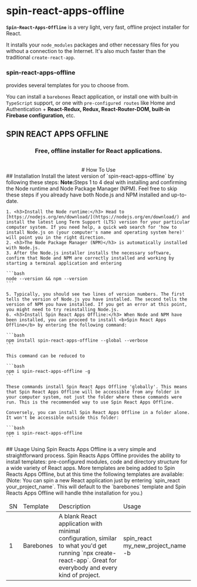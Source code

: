 # spin-react-apps-offline
<b>`Spin-React-Apps-Offline`</b> is a very light, very fast, offline project installer for React. 

It installs your `node_modules` packages and other necessary files for you without a connection to the Internet. It's also much faster than the traditional `create-react-app`. <h3>spin-react-apps-offline</h3> provides several templates for you to choose from. 

You can install a `barebones` React application, or install one with built-in `TypeScript` support, or one with `pre-configured routes` like Home and Authentication + <b>React-Redux, Redux, React-Router-DOM, built-in Firebase configuration,</b> etc.

## SPIN REACT APPS OFFLINE
<div align="center">
  <h3>Free, offline installer for React applications.</h3>
</div>
<br />
<div align="center" border="2">
  # How To Use
  <div align="left">
    ## Installation
    Install the latest version of `spin-react-apps-offline` by following these steps:
    <b>Note:</b>Steps 1 to 4 deal with installing and confirming the Node runtime and Node Package Manager (NPM). Feel free to skip these steps if you already have both Node.js and NPM installed and up-to-date.
    
    1. <h3>Install the Node runtime:</h3> Head to [https://nodejs.org/en/download/](https://nodejs.org/en/download/) and install the latest Long Term Support (LTS) version for your particular computer system. If you need help, a quick web search for 'how to install Node.js on (your computer's name and operating system here)' will point you in the right direction.
    2. <h3>The Node Package Manager (NPM)</h3> is automatically installed with Node.js.
    3. After the Node.js installer installs the necessary software, confirm that Node and NPM are correctly installed and working by starting a terminal application and entering 
    
    ```bash
    node --version && npm --version
    ```
    
    5. Typically, you should see two lines of version numbers. The first tells the version of Node.js you have installed. The second tells the version of NPM you have installed. If you get an error at this point, you might need to try reinstalling Node.js.
    6. <h3>Install Spin React Apps Offline:</h3> When Node and NPM have been installed, you can proceed to install <b>Spin React Apps Offline</b> by entering the following command:
     
    ```bash
    npm install spin-react-apps-offline --global --verbose
    ```
    
    This command can be reduced to
    
    ```bash
    npm i spin-react-apps-offline -g
    ```
    
    These commands install Spin React Apps Offline 'globally'. This means that Spin React Apps Offline will be accessible from any folder in your computer system, not just the folder where these commands were run. This is the recommended way to use Spin React Apps Offline.
    
    Conversely, you can install Spin React Apps Offline in a folder alone. It won't be accessible outside this folder:
    
    ```bash
    npm i spin-react-apps-offline
    ```
     
  </div>
  <div border="2" align="left">
  ## Usage
  Using Spin Reacts Apps Offline is a very simple and straightforward process.
  Spin Reacts Apps Offline provides the ability to install templates: pre-configured modules, code and directory structure for a wide variety of React apps.
  More templates are being added to Spin Reacts Apps Offline, but at this time the following templates are available:
  (Note: You can spin a new React application just by entering `spin_react your_project_name`. This will default to the `barebones` template and Spin Reacts Apps Offline will handle thhe installation for you.)
  
  <table>
    <thead>
       <tr>
         <td>SN</td> <td>Template</td> <td>Description</td> <td>Usage</td>
       </tr>
    </thead>
    <tbody>
       <tr>
         <td>1</td> <td> Barebones</td> <td>A blank React application with minimal configuration, similar to what you'd get running `npx create-react-app`. Great for everybody and every kind of project.</td> <td>spin_react my_new_project_name -b</td>
       </tr>
    </tbody>
  </table>
  </div>
</div>

